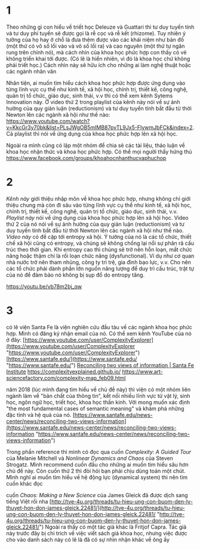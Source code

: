 # 1
Theo những gì con hiểu về triết học Deleuze và Guattari thì tư duy tuyến tính và tư duy phi tuyến sẽ được gọi là rễ cọc và rễ kết (rhizome). Tuy nhiên ý tưởng của họ hay ở chỗ là đưa thêm được vào các khái niệm như bản đồ (một thứ có vô số lối vào và vô số lối ra) và cao nguyên (một thứ tự ngân rung trên chính nó), mà cách nhìn của khoa học phức hợp con thấy có vẻ không triển khai tới được. (Có lẽ là hiển nhiên, vì đó là khoa học chứ không phải triết học.) Cách nhìn này sẽ hữu ích cho những ai làm nghệ thuật hoặc các ngành nhân văn  
  
Nhân tiện, ai muốn tìm hiểu cách khoa học phức hợp được ứng dụng vào từng lĩnh vực cụ thể như kinh tế, xã hội học, chính trị, thiết kế, công nghệ, quản trị tổ chức, giáo dục, sinh thái, v.v thì có thể xem kênh Sytems Innovation này. Ở video thứ 2 trong playlist của kênh này nói về sự ảnh hưởng của quy giản luận (reductionism) và tư duy tuyến tính bắt đầu từ thời Newton lên các ngành xã hội như thế nào: https://www.youtube.com/watch?v=KkcGr3y70bk&list=PLsJWgOB5mIMB87pvTL9Jx5-FIywmJbFCk&index=2. Cả playlist thì nói về ứng dụng của khoa học phức hợp lên xã hội học.  
  
Ngoài ra mình cũng có lập một nhóm để chia sẻ các tài liệu, thảo luận về khoa học nhận thức và khoa học phức hợp. Có thể mọi người thấy hứng thú https://www.facebook.com/groups/khoahocnhanthucvaphuchop

# 2
*Kênh này* giới thiệu nhập môn về khoa học phức hợp, nhưng không chỉ giới thiệu chung mà còn đi sâu vào từng lĩnh vực cụ thể như kinh tế, xã hội học, chính trị, thiết kế, công nghệ, quản trị tổ chức, giáo dục, sinh thái, v.v.
*Playlist này* nói về ứng dụng của khoa học phức hợp lên xã hội học. Video thứ 2 của nó nói về sự ảnh hưởng của quy giản luận (reductionism) và tư duy tuyến tính bắt đầu từ thời Newton lên các ngành xã hội như thế nào. 
*Video này* có đề cập tới entropy xã hội. Ý tưởng của nó là các tổ chức, thiết chế xã hội cũng có entropy, và chúng sẽ không chống lại nổi sự phân rã cấu trúc theo thời gian. Khi entropy cao thì chúng sẽ trở nên hỗn loạn, mất chức năng hoặc thậm chí là rối loạn chức năng (dysfunctional). Ví dụ như cơ quan nhà nước trở nên tham nhũng, công ty trì trệ, gia đình bạo lực, v.v. Cho nên các tổ chức phải dành phần lớn nguồn năng lượng để duy trì cấu trúc, trật tự của nó để đảm bảo nó không bị sụp đổ do entropy tăng. 

https://youtu.be/vb78m2bj_qw

# 3
có lẽ viện Santa Fe là viện nghiên cứu đầu tàu về các ngành khoa học phức hợp. Mình có đăng ký nhận email của nó. Có thể xem kênh YouTube của nó ở đây: [https://www.youtube.com/user/ComplexityExplorer](https://www.youtube.com/user/ComplexityExplorer "https://www.youtube.com/user/ComplexityExplorer") [https://www.santafe.edu/](https://www.santafe.edu/ "https://www.santafe.edu/") 
[Reconciling two views of information | Santa Fe Institute](https://www.santafe.edu/news-center/news/reconciling-two-views-information "Reconciling two views of information | Santa Fe Institute")
https://complexityexplained.github.io/
https://www.art-sciencefactory.com/complexity-map_feb09.html

năm 2018 (lúc mình đang tìm hiểu về chủ đề này) thì viện có một nhóm liên ngành làm về "bản chất của thông tin", kết nối nhiều lĩnh vực từ vật lý, sinh học, ngôn ngữ học, triết học, khoa học thần kinh. Với mong muốn xác định "the most fundamental cases of semantic meaning" và khám phá những đặc tính và hệ quả của nó. [https://www.santafe.edu/news-center/news/reconciling-two-views-information](https://www.santafe.edu/news-center/news/reconciling-two-views-information "https://www.santafe.edu/news-center/news/reconciling-two-views-information")

Trong phần reference thì mình có đọc qua cuốn _Complexity: A Guided Tour_ của Melanie Mitchell và _Nonlinear Dynamics and Chaos_ của Steven Strogatz. Mình recommend cuốn đầu cho những ai muốn tìm hiểu sâu hơn chủ đề này. Còn cuốn thứ 2 thì đòi hỏi bạn phải chịu dùng toán một chút. Mình nghĩ ai muốn tìm hiểu về hệ động lực (dynamical system) thì nên tìm cuốn khác đọc
    
cuốn _Chaos: Making a New Science_ của James Gleick đã được dịch sang tiếng Việt rồi nha [http://tve-4u.org/threads/tu-hieu-ung-con-buom-den-ly-thuyet-hon-don-james-gleick.22481/](http://tve-4u.org/threads/tu-hieu-ung-con-buom-den-ly-thuyet-hon-don-james-gleick.22481/ "http://tve-4u.org/threads/tu-hieu-ung-con-buom-den-ly-thuyet-hon-don-james-gleick.22481/")
Ngoài ra thấy có một tác giả khác là Fritjof Capra. Tác giả này trước đây bị chỉ trích về việc viết sách giả khoa học, nhưng việc được cho vào danh sách này có lẽ là đã có sự nhìn nhận khác về ông ấy
        
